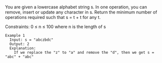 You are given a lowercase alphabet string s. In one operation, you can remove, insert or update any character in s. Return the minimum number of operations required such that s = t + t for any t.

Constraints:
  0 ≤ n ≤ 100 where n is the length of s

```
Example 1
  Input: s = "abczbdc"
  Output: 2
  Explanation:
    If we replace the "z" to "a" and remove the "d", then we get s = "abc" + "abc"
```
